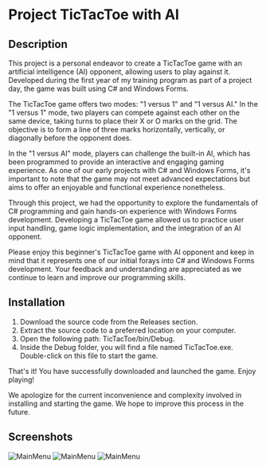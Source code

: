 # Project TicTacToe with AI
## Description
This project is a personal endeavor to create a TicTacToe game with an artificial intelligence (AI) opponent, allowing users to play against it. Developed during the first year of my training program as part of a project day, the game was built using C# and Windows Forms.

The TicTacToe game offers two modes: "1 versus 1" and "1 versus AI." In the "1 versus 1" mode, two players can compete against each other on the same device, taking turns to place their X or O marks on the grid. The objective is to form a line of three marks horizontally, vertically, or diagonally before the opponent does.

In the "1 versus AI" mode, players can challenge the built-in AI, which has been programmed to provide an interactive and engaging gaming experience. As one of our early projects with C# and Windows Forms, it's important to note that the game may not meet advanced expectations but aims to offer an enjoyable and functional experience nonetheless.

Through this project, we had the opportunity to explore the fundamentals of C# programming and gain hands-on experience with Windows Forms development. Developing a TicTacToe game allowed us to practice user input handling, game logic implementation, and the integration of an AI opponent.

Please enjoy this beginner's TicTacToe game with AI opponent and keep in mind that it represents one of our initial forays into C# and Windows Forms development. Your feedback and understanding are appreciated as we continue to learn and improve our programming skills.

## Installation
1. Download the source code from the Releases section.
2. Extract the source code to a preferred location on your computer.
3. Open the following path: TicTacToe/bin/Debug.
4. Inside the Debug folder, you will find a file named TicTacToe.exe. Double-click on this file to start the game.

That's it! You have successfully downloaded and launched the game. Enjoy playing!

We apologize for the current inconvenience and complexity involved in installing and starting the game. We hope to improve this process in the future.

<h2>Screenshots</h2>

<img src="https://github.com/CH-YanikH/TicTacToe_With_AI/blob/main/Bilder/Mainmenu.png" alt="MainMenu">
<img src="https://github.com/CH-YanikH/TicTacToe_With_AI/blob/main/Bilder/Game.png" alt="MainMenu">
<img src="https://github.com/CH-YanikH/TicTacToe_With_AI/blob/main/Bilder/Creds.png" alt="MainMenu">

